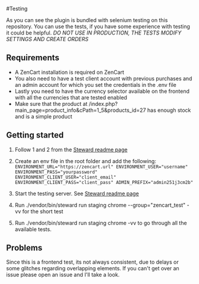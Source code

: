 #Testing

As you can see the plugin is bundled with selenium testing on this repository. You can use the tests, if you have some experience with testing it could be helpful. 
*DO NOT USE IN PRODUCTION, THE TESTS MODIFY SETTINGS AND CREATE ORDERS*

## Requirements

* A ZenCart installation is required on ZenCart
* You also need to have a test client account with previous purchases and an admin account for which you set the credentials in the .env file
* Lastly you need to have the currency selector available on the frontend with all the currencies that are tested enabled
* Make sure that the product at /index.php?main_page=product_info&cPath=1_5&products_id=27 has enough stock and is a simple product

## Getting started

1. Follow 1 and 2 from the [Steward readme page](https://github.com/lmc-eu/steward#getting-started)
2. Create an env file in the root folder and add the following:
`
ENVIRONMENT_URL="https://zencart.url"
ENVIRONMENT_USER="username"
ENVIRONMENT_PASS="yourpassword"
ENVIRONMENT_CLIENT_USER="client_email"
ENVIRONMENT_CLIENT_PASS="client_pass"
ADMIN_PREFIX="admin251j3cm2b"
`

3. Start the testing server. See
[Steward readme page](https://github.com/lmc-eu/steward#4-run-your-tests)
4. Run  ./vendor/bin/steward run staging chrome --group="zencart_test" -vv for the short test
5. Run  ./vendor/bin/steward run staging chrome -vv to go through all the available tests.

## Problems

Since this is a frontend test, its not always consistent, due to delays or some glitches regarding overlapping elements. If you can't get over an issue please open an issue and I'll take a look. 